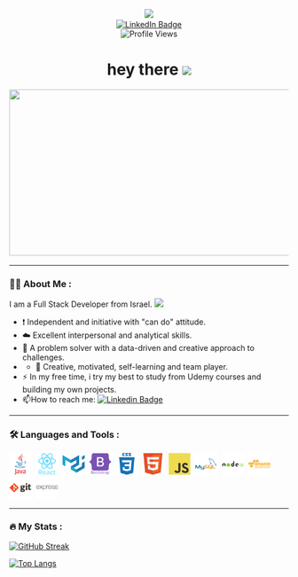 <div id="header" align="center">
  <img src="https://media.giphy.com/media/HEURGne9Vj856oivkD/giphy.gif" width="300"/>
</div>

<div id="badges" align="center">
  <a href="https://www.linkedin.com/in/yarden-yosef-b019b2210/">
    <img src="https://img.shields.io/badge/LinkedIn-blue?style=for-the-badge&logo=linkedin&logoColor=white" alt="LinkedIn Badge"/>
  </a>
 </div>
  
<div id="profile-views" align="center">
  <img src="https://komarev.com/ghpvc/?username=yardenyo&style=flat-square&color=blue" alt="Profile Views"/>
 </div>
  
 <div id="hello-text" align="center">
  <h1>
  hey there
    <img src="https://media.giphy.com/media/hvRJCLFzcasrR4ia7z/giphy.gif" width="30px"/>
  </h1>
  </div>
  
  <div id="hello-img" align="center">
  <img src="https://media.giphy.com/media/dWesBcTLavkZuG35MI/giphy.gif" width="600" height="300"/>
</div>

---

### :woman_technologist: About Me :
I am a Full Stack Developer from Israel. <img src="https://media.giphy.com/media/WUlplcMpOCEmTGBtBW/giphy.gif" width="30">

- :exclamation: Independent and initiative with "can do" attitude.
- :cloud: Excellent interpersonal and analytical skills.
- :key: A problem solver with a data-driven and creative approach to challenges.
- - :100: Creative, motivated, self-learning and team player.
- :zap: In my free time, i try my best to study from Udemy courses and building my own projects.
- :mailbox:How to reach me: [![Linkedin Badge](https://img.shields.io/badge/-Yarden%20Yosef-blue?style=flat&logo=Linkedin&logoColor=white)](https://www.linkedin.com/in/yarden-yosef-b019b2210/)

---

### :hammer_and_wrench: Languages and Tools :

<div>
  <img src="https://github.com/devicons/devicon/blob/master/icons/java/java-original-wordmark.svg" title="Java" alt="Java" width="40" height="40"/>&nbsp;
  <img src="https://github.com/devicons/devicon/blob/master/icons/react/react-original-wordmark.svg" title="React" alt="React" width="40" height="40"/>&nbsp;
  <img src="https://github.com/devicons/devicon/blob/master/icons/materialui/materialui-original.svg" title="Material UI" alt="Material UI" width="40" height="40"/>&nbsp;
  <img src="https://github.com/devicons/devicon/blob/master/icons/bootstrap/bootstrap-plain-wordmark.svg" title="Bootstrap" **alt="Bootstrap" width="40" height="40"/>&nbsp;
  <img src="https://github.com/devicons/devicon/blob/master/icons/css3/css3-plain-wordmark.svg"  title="CSS3" alt="CSS" width="40" height="40"/>&nbsp;
  <img src="https://github.com/devicons/devicon/blob/master/icons/html5/html5-original.svg" title="HTML5" alt="HTML" width="40" height="40"/>&nbsp;
  <img src="https://github.com/devicons/devicon/blob/master/icons/javascript/javascript-original.svg" title="JavaScript" alt="JavaScript" width="40" height="40"/>&nbsp;
  <img src="https://github.com/devicons/devicon/blob/master/icons/mysql/mysql-original-wordmark.svg" title="MySQL"  alt="MySQL" width="40" height="40"/>&nbsp;
  <img src="https://github.com/devicons/devicon/blob/master/icons/nodejs/nodejs-original-wordmark.svg" title="NodeJS" alt="NodeJS" width="40" height="40"/>&nbsp;
  <img src="https://github.com/devicons/devicon/blob/master/icons/amazonwebservices/amazonwebservices-plain-wordmark.svg" title="AWS" alt="AWS" width="40" height="40"/>&nbsp;
  <img src="https://github.com/devicons/devicon/blob/master/icons/git/git-original-wordmark.svg" title="Git" **alt="Git" width="40" height="40"/>&nbsp;
  <img src="https://github.com/devicons/devicon/blob/master/icons/express/express-original-wordmark.svg" title="Express" **alt="Express" width="40" height="40"/>&nbsp;
</div>

---

### :fire: My Stats :

[![GitHub Streak](http://github-readme-streak-stats.herokuapp.com?user=yardenyo&theme=dark&background=000000)](https://git.io/streak-stats)

[![Top Langs](https://github-readme-stats.vercel.app/api/top-langs/?username=yardenyo&layout=compact&theme=vision-friendly-dark)](https://github.com/anuraghazra/github-readme-stats)

